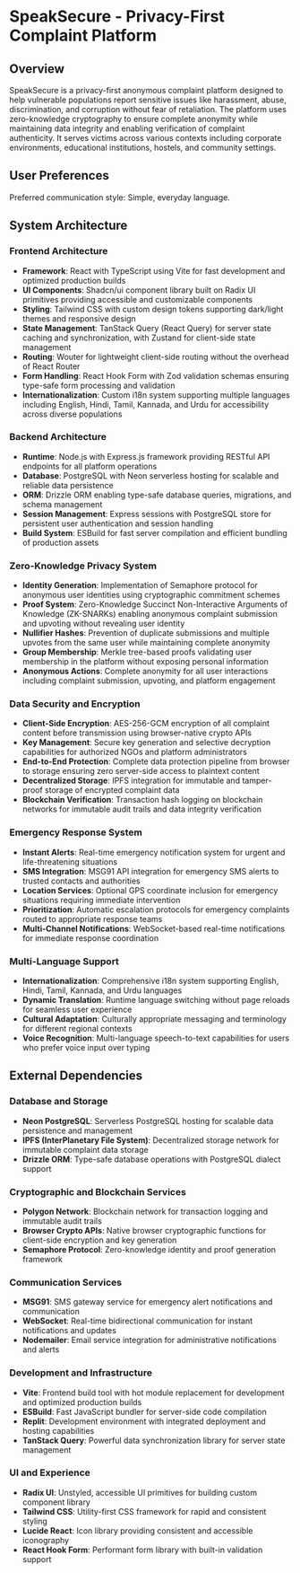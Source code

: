 # SpeakSecure - Privacy-First Complaint Platform

## Overview

SpeakSecure is a privacy-first anonymous complaint platform designed to help vulnerable populations report sensitive issues like harassment, abuse, discrimination, and corruption without fear of retaliation. The platform uses zero-knowledge cryptography to ensure complete anonymity while maintaining data integrity and enabling verification of complaint authenticity. It serves victims across various contexts including corporate environments, educational institutions, hostels, and community settings.

## User Preferences

Preferred communication style: Simple, everyday language.

## System Architecture

### Frontend Architecture
- **Framework**: React with TypeScript using Vite for fast development and optimized production builds
- **UI Components**: Shadcn/ui component library built on Radix UI primitives providing accessible and customizable components
- **Styling**: Tailwind CSS with custom design tokens supporting dark/light themes and responsive design
- **State Management**: TanStack Query (React Query) for server state caching and synchronization, with Zustand for client-side state management
- **Routing**: Wouter for lightweight client-side routing without the overhead of React Router
- **Form Handling**: React Hook Form with Zod validation schemas ensuring type-safe form processing and validation
- **Internationalization**: Custom i18n system supporting multiple languages including English, Hindi, Tamil, Kannada, and Urdu for accessibility across diverse populations

### Backend Architecture
- **Runtime**: Node.js with Express.js framework providing RESTful API endpoints for all platform operations
- **Database**: PostgreSQL with Neon serverless hosting for scalable and reliable data persistence
- **ORM**: Drizzle ORM enabling type-safe database queries, migrations, and schema management
- **Session Management**: Express sessions with PostgreSQL store for persistent user authentication and session handling
- **Build System**: ESBuild for fast server compilation and efficient bundling of production assets

### Zero-Knowledge Privacy System
- **Identity Generation**: Implementation of Semaphore protocol for anonymous user identities using cryptographic commitment schemes
- **Proof System**: Zero-Knowledge Succinct Non-Interactive Arguments of Knowledge (ZK-SNARKs) enabling anonymous complaint submission and upvoting without revealing user identity
- **Nullifier Hashes**: Prevention of duplicate submissions and multiple upvotes from the same user while maintaining complete anonymity
- **Group Membership**: Merkle tree-based proofs validating user membership in the platform without exposing personal information
- **Anonymous Actions**: Complete anonymity for all user interactions including complaint submission, upvoting, and platform engagement

### Data Security and Encryption
- **Client-Side Encryption**: AES-256-GCM encryption of all complaint content before transmission using browser-native crypto APIs
- **Key Management**: Secure key generation and selective decryption capabilities for authorized NGOs and platform administrators
- **End-to-End Protection**: Complete data protection pipeline from browser to storage ensuring zero server-side access to plaintext content
- **Decentralized Storage**: IPFS integration for immutable and tamper-proof storage of encrypted complaint data
- **Blockchain Verification**: Transaction hash logging on blockchain networks for immutable audit trails and data integrity verification

### Emergency Response System
- **Instant Alerts**: Real-time emergency notification system for urgent and life-threatening situations
- **SMS Integration**: MSG91 API integration for emergency SMS alerts to trusted contacts and authorities
- **Location Services**: Optional GPS coordinate inclusion for emergency situations requiring immediate intervention
- **Prioritization**: Automatic escalation protocols for emergency complaints routed to appropriate response teams
- **Multi-Channel Notifications**: WebSocket-based real-time notifications for immediate response coordination

### Multi-Language Support
- **Internationalization**: Comprehensive i18n system supporting English, Hindi, Tamil, Kannada, and Urdu languages
- **Dynamic Translation**: Runtime language switching without page reloads for seamless user experience
- **Cultural Adaptation**: Culturally appropriate messaging and terminology for different regional contexts
- **Voice Recognition**: Multi-language speech-to-text capabilities for users who prefer voice input over typing

## External Dependencies

### Database and Storage
- **Neon PostgreSQL**: Serverless PostgreSQL hosting for scalable data persistence and management
- **IPFS (InterPlanetary File System)**: Decentralized storage network for immutable complaint data storage
- **Drizzle ORM**: Type-safe database operations with PostgreSQL dialect support

### Cryptographic and Blockchain Services
- **Polygon Network**: Blockchain network for transaction logging and immutable audit trails
- **Browser Crypto APIs**: Native browser cryptographic functions for client-side encryption and key generation
- **Semaphore Protocol**: Zero-knowledge identity and proof generation framework

### Communication Services
- **MSG91**: SMS gateway service for emergency alert notifications and communication
- **WebSocket**: Real-time bidirectional communication for instant notifications and updates
- **Nodemailer**: Email service integration for administrative notifications and alerts

### Development and Infrastructure
- **Vite**: Frontend build tool with hot module replacement for development and optimized production builds
- **ESBuild**: Fast JavaScript bundler for server-side code compilation
- **Replit**: Development environment with integrated deployment and hosting capabilities
- **TanStack Query**: Powerful data synchronization library for server state management

### UI and Experience
- **Radix UI**: Unstyled, accessible UI primitives for building custom component library
- **Tailwind CSS**: Utility-first CSS framework for rapid and consistent styling
- **Lucide React**: Icon library providing consistent and accessible iconography
- **React Hook Form**: Performant form library with built-in validation support